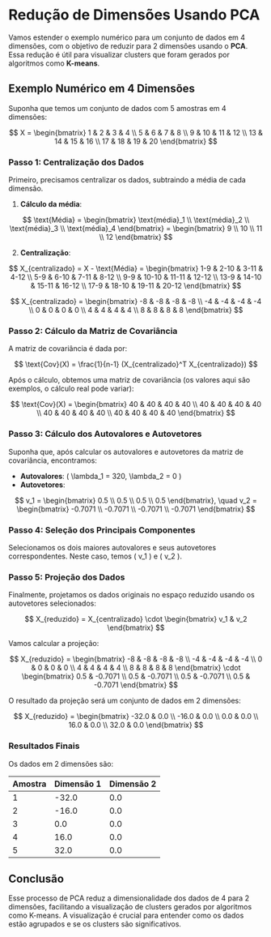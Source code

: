 # Redução de Dimensões Usando PCA

Vamos estender o exemplo numérico para um conjunto de dados em 4 dimensões, com o objetivo de reduzir para 2 dimensões usando o **PCA**. Essa redução é útil para visualizar clusters que foram gerados por algoritmos como **K-means**.

## Exemplo Numérico em 4 Dimensões

Suponha que temos um conjunto de dados com 5 amostras em 4 dimensões:

$$
X = \begin{bmatrix}
1 & 2 & 3 & 4 \\
5 & 6 & 7 & 8 \\
9 & 10 & 11 & 12 \\
13 & 14 & 15 & 16 \\
17 & 18 & 19 & 20
\end{bmatrix}
$$

### Passo 1: Centralização dos Dados

Primeiro, precisamos centralizar os dados, subtraindo a média de cada dimensão.

1. **Cálculo da média**:

$$
\text{Média} = \begin{bmatrix}
\text{média}_1 \\
\text{média}_2 \\
\text{média}_3 \\
\text{média}_4
\end{bmatrix} = \begin{bmatrix}
9 \\
10 \\
11 \\
12
\end{bmatrix}
$$

2. **Centralização**:

$$
X_{centralizado} = X - \text{Média} = \begin{bmatrix}
1-9 & 2-10 & 3-11 & 4-12 \\
5-9 & 6-10 & 7-11 & 8-12 \\
9-9 & 10-10 & 11-11 & 12-12 \\
13-9 & 14-10 & 15-11 & 16-12 \\
17-9 & 18-10 & 19-11 & 20-12
\end{bmatrix}
$$

$$
X_{centralizado} = \begin{bmatrix}
-8 & -8 & -8 & -8 \\
-4 & -4 & -4 & -4 \\
0 & 0 & 0 & 0 \\
4 & 4 & 4 & 4 \\
8 & 8 & 8 & 8
\end{bmatrix}
$$

### Passo 2: Cálculo da Matriz de Covariância

A matriz de covariância é dada por:

$$
\text{Cov}(X) = \frac{1}{n-1} (X_{centralizado}^T X_{centralizado})
$$

Após o cálculo, obtemos uma matriz de covariância (os valores aqui são exemplos, o cálculo real pode variar):

$$
\text{Cov}(X) = \begin{bmatrix}
40 & 40 & 40 & 40 \\
40 & 40 & 40 & 40 \\
40 & 40 & 40 & 40 \\
40 & 40 & 40 & 40
\end{bmatrix}
$$

### Passo 3: Cálculo dos Autovalores e Autovetores

Suponha que, após calcular os autovalores e autovetores da matriz de covariância, encontramos:

- **Autovalores**: \( \lambda_1 = 320, \lambda_2 = 0 \)
- **Autovetores**:

$$
v_1 = \begin{bmatrix} 0.5 \\ 0.5 \\ 0.5 \\ 0.5 \end{bmatrix}, \quad v_2 = \begin{bmatrix} -0.7071 \\ -0.7071 \\ -0.7071 \\ -0.7071 \end{bmatrix}
$$

### Passo 4: Seleção dos Principais Componentes

Selecionamos os dois maiores autovalores e seus autovetores correspondentes. Neste caso, temos \( v_1 \) e \( v_2 \).

### Passo 5: Projeção dos Dados

Finalmente, projetamos os dados originais no espaço reduzido usando os autovetores selecionados:

$$
X_{reduzido} = X_{centralizado} \cdot \begin{bmatrix}
v_1 & v_2
\end{bmatrix}
$$

Vamos calcular a projeção:

$$
X_{reduzido} = \begin{bmatrix}
-8 & -8 & -8 & -8 \\
-4 & -4 & -4 & -4 \\
0 & 0 & 0 & 0 \\
4 & 4 & 4 & 4 \\
8 & 8 & 8 & 8
\end{bmatrix} \cdot \begin{bmatrix}
0.5 & -0.7071 \\
0.5 & -0.7071 \\
0.5 & -0.7071 \\
0.5 & -0.7071
\end{bmatrix}
$$

O resultado da projeção será um conjunto de dados em 2 dimensões:

$$
X_{reduzido} = \begin{bmatrix}
-32.0 & 0.0 \\
-16.0 & 0.0 \\
0.0 & 0.0 \\
16.0 & 0.0 \\
32.0 & 0.0
\end{bmatrix}
$$

### Resultados Finais

Os dados em 2 dimensões são:

| Amostra | Dimensão 1 | Dimensão 2 |
|---------|------------|------------|
| 1       | -32.0     | 0.0        |
| 2       | -16.0     | 0.0        |
| 3       | 0.0       | 0.0        |
| 4       | 16.0      | 0.0        |
| 5       | 32.0      | 0.0        |

## Conclusão

Esse processo de PCA reduz a dimensionalidade dos dados de 4 para 2 dimensões, facilitando a visualização de clusters gerados por algoritmos como K-means. A visualização é crucial para entender como os dados estão agrupados e se os clusters são significativos.
